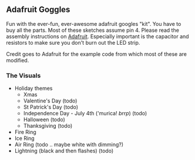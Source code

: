 ## Adafruit Goggles

Fun with the ever-fun, ever-awesome adafruit googles "kit".  You have to buy all the parts.  Most of these sketches assume pin 4.  Please read the assembly instructions on [Adafruit](http://adafruit.com).  Especially important is the capacitor and resistors to make sure you don't burn out the LED strip.

Credit goes to Adafruit for the example code from which most of these are modified.

### The Visuals

* Holiday themes
	* Xmas
	* Valentine's Day (todo)
	* St Patrick's Day (todo)
	* Independence Day - July 4th ('murica! *brrp*) (todo)
	* Halloween (todo)
	* Thanksgiving (todo)
* Fire Ring
* Ice Ring
* Air Ring (todo .. maybe white with dimming?)
* Lightning (black and then flashes) (todo)